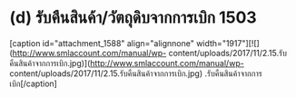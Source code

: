 # (d)	รับคืนสินค้า/วัตถุดิบจากการเบิก  1503

  [caption id="attachment_1588" align="alignnone"
width="1917"][![](http://www.smlaccount.com/manual/wp-
content/uploads/2017/11/2.15.รับคืนสินค้าจากการเบิก.jpg)](http://www.smlaccount.com/manual/wp-
content/uploads/2017/11/2.15.รับคืนสินค้าจากการเบิก.jpg)
.รับคืนสินค้าจากการเบิก[/caption]  

